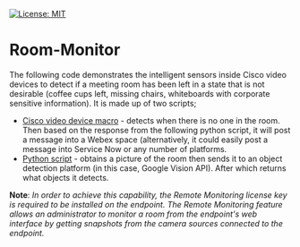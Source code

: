 [![License: MIT](https://img.shields.io/badge/License-MIT-yellow.svg)](https://opensource.org/licenses/MIT)

# Room-Monitor
The following code demonstrates the intelligent sensors inside Cisco video devices to detect if a meeting room has been left in a state that is not desirable (coffee cups left, missing chairs, whiteboards with corporate sensitive information). It is made up of two scripts;
* [Cisco video device macro](https://github.com/dhenwood/Room-Monitor/blob/main/RoomMonitor.js) - detects when there is no one in the room. Then based on the response from the following python script, it will post a message into a Webex space (alternatively, it could easily post a message into Service Now or any number of platforms.
* [Python script](https://github.com/dhenwood/Room-Monitor/blob/main/main.py) - obtains a picture of the room then sends it to an object detection platform (in this case, Google Vision API). After which returns what objects it detects.

<b>Note</b>: <i>In order to achieve this capability, the Remote Monitoring license key is required to be installed on the endpoint. The Remote Monitoring feature allows an administrator to monitor a room from the endpoint's web interface by getting snapshots from the camera sources connected to the endpoint.</i>
